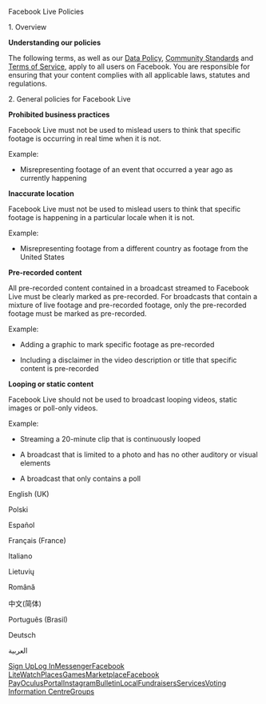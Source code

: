 Facebook Live Policies

1\. Overview

**Understanding our policies**

The following terms, as well as our [Data Policy](https://www.facebook.com/about/privacy/), [Community Standards](https://www.facebook.com/communitystandards/) and [Terms of Service](https://www.facebook.com/legal/terms), apply to all users on Facebook. You are responsible for ensuring that your content complies with all applicable laws, statutes and regulations.

2\. General policies for Facebook Live

**Prohibited business practices**

Facebook Live must not be used to mislead users to think that specific footage is occurring in real time when it is not.

Example:

*   Misrepresenting footage of an event that occurred a year ago as currently happening

**Inaccurate location**

Facebook Live must not be used to mislead users to think that specific footage is happening in a particular locale when it is not.

Example:

*   Misrepresenting footage from a different country as footage from the United States

**Pre-recorded content**

All pre-recorded content contained in a broadcast streamed to Facebook Live must be clearly marked as pre-recorded. For broadcasts that contain a mixture of live footage and pre-recorded footage, only the pre-recorded footage must be marked as pre-recorded.

Example:

*   Adding a graphic to mark specific footage as pre-recorded

*   Including a disclaimer in the video description or title that specific content is pre-recorded

**Looping or static content**

Facebook Live should not be used to broadcast looping videos, static images or poll-only videos.

Example:

*   Streaming a 20-minute clip that is continuously looped

*   A broadcast that is limited to a photo and has no other auditory or visual elements

*   A broadcast that only contains a poll

English (UK)

Polski

Español

Français (France)

Italiano

Lietuvių

Română

中文(简体)

Português (Brasil)

Deutsch

العربية

[Sign Up](https://www.facebook.com/reg/)[Log In](https://www.facebook.com/login/)[Messenger](https://l.facebook.com/l.php?u=https%3A%2F%2Fmessenger.com%2F&h=AT0c810_tYP2TTuEf7O4N_yqRJKKR6nPo6yBMJYjFi2I-VzvSmkOHG2QpkRs6pDjsH76cW--9n_ihP2shwDrxgFxSMQEJ5aKXAqXnqehm-QfECOLGbjnXRJ5aPUbz1Hzt4Z-Cqf87pX_dukud7WaElDvcMIKj4ax4ex_WQ)[Facebook Lite](https://www.facebook.com/lite/)[Watch](https://en-gb.facebook.com/watch/)[Places](https://www.facebook.com/places/)[Games](https://www.facebook.com/games/)[Marketplace](https://www.facebook.com/marketplace/)[Facebook Pay](https://pay.facebook.com/)[Oculus](https://l.facebook.com/l.php?u=https%3A%2F%2Fwww.oculus.com%2F&h=AT0c810_tYP2TTuEf7O4N_yqRJKKR6nPo6yBMJYjFi2I-VzvSmkOHG2QpkRs6pDjsH76cW--9n_ihP2shwDrxgFxSMQEJ5aKXAqXnqehm-QfECOLGbjnXRJ5aPUbz1Hzt4Z-Cqf87pX_dukud7WaElDvcMIKj4ax4ex_WQ)[Portal](https://portal.facebook.com/)[Instagram](https://l.facebook.com/l.php?u=https%3A%2F%2Fwww.instagram.com%2F&h=AT0c810_tYP2TTuEf7O4N_yqRJKKR6nPo6yBMJYjFi2I-VzvSmkOHG2QpkRs6pDjsH76cW--9n_ihP2shwDrxgFxSMQEJ5aKXAqXnqehm-QfECOLGbjnXRJ5aPUbz1Hzt4Z-Cqf87pX_dukud7WaElDvcMIKj4ax4ex_WQ)[Bulletin](https://www.bulletin.com/)[Local](https://www.facebook.com/local/lists/245019872666104/)[Fundraisers](https://www.facebook.com/fundraisers/)[Services](https://www.facebook.com/biz/directory/)[Voting Information Centre](https://www.facebook.com/votinginformationcenter/?entry_point=c2l0ZQ%3D%3D)[Groups](https://www.facebook.com/groups/explore/)